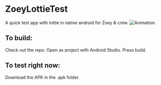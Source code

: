 # ZoeyLottieTest
 A quick test app with lottie in native android for Zoey & crew.
 ![Animation](https://raw.githubusercontent.com/rberends/ZoeyLottieTest/feat/doc-and-download/readme/confetti.gif).
 
 
## To build:
 Check out the repo. Open as project with Android Studio. Press build.
 
## To test right now:
 Download the APK in the .apk folder.
